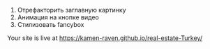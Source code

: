 1. Отрефакторить заглавную картинку
2. Анимация на кнопке видео
3. Стилизовать fancybox



Your site is live at https://kamen-raven.github.io/real-estate-Turkey/
